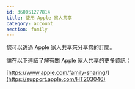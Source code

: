 ```yaml
---
id: 360051277814
title: 使用 Apple 家人共享
category: account 
section: family
---
```

您可以透過 Apple 家人共享來分享您的訂閱。

請在以下連結了解有關 Apple 家人共享的更多資訊：

[https://www.apple.com/family-sharing/](https://support.apple.com/HT203046)

